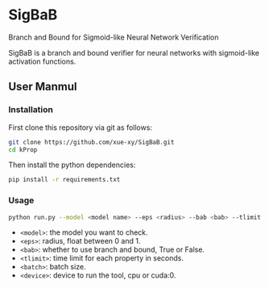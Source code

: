 # SigBaB
Branch and Bound for Sigmoid-like Neural Network Verification

SigBaB is a branch and bound verifier for neural networks with sigmoid-like activation functions.

## User Manmul
### Installation
First clone this repository via git as follows:
```bash
git clone https://github.com/xue-xy/SigBaB.git
cd kProp
```
Then install the python dependencies:
```bash
pip install -r requirements.txt
```
### Usage
```bash
python run.py --model <model name> --eps <radius> --bab <bab> --tlimit <time> --batch_size <batch> --device <device>
```
+ `<model>`: the model you want to check.
+ `<eps>`: radius, float between 0 and 1.
+ `<bab>`: whether to use branch and bound, True or False.
+ `<tlimit>`: time limit for each property in seconds.
+ `<batch>`: batch size.
+ `<device>`: device to run the tool, cpu or cuda:0.
